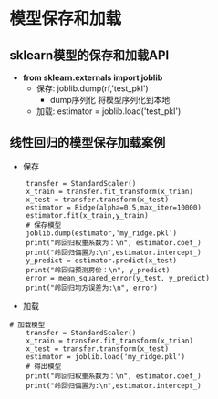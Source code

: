 ﻿# 模型保存和加载

## sklearn模型的保存和加载API
- **from sklearn.externals import joblib**
    - 保存: joblib.dump(rf,'test_pkl')
        - dump序列化 将模型序列化到本地
    - 加载: estimator = joblib.load('test_pkl')

## 线性回归的模型保存加载案例
- 保存
```
    transfer = StandardScaler()
    x_train = transfer.fit_transform(x_trian)
    x_test = transfer.transform(x_test)
    estimator = Ridge(alpha=0.5,max_iter=10000)
    estimator.fit(x_train,y_train)
    # 保存模型
    joblib.dump(estimator,'my_ridge.pkl')
    print("岭回归权重系数为：\n", estimator.coef_)
    print("岭回归偏置为:\n",estimator.intercept_)
    y_predict = estimator.predict(x_test)
    print("岭回归预测房价：\n", y_predict)
    error = mean_squared_error(y_test, y_predict)
    print("岭回归均方误差为:\n", error)
```
- 加载
```
# 加载模型
    transfer = StandardScaler()
    x_train = transfer.fit_transform(x_trian)
    x_test = transfer.transform(x_test)
    estimator = joblib.load('my_ridge.pkl')
    # 得出模型
    print("岭回归权重系数为：\n", estimator.coef_)
    print("岭回归偏置为:\n",estimator.intercept_)
```

